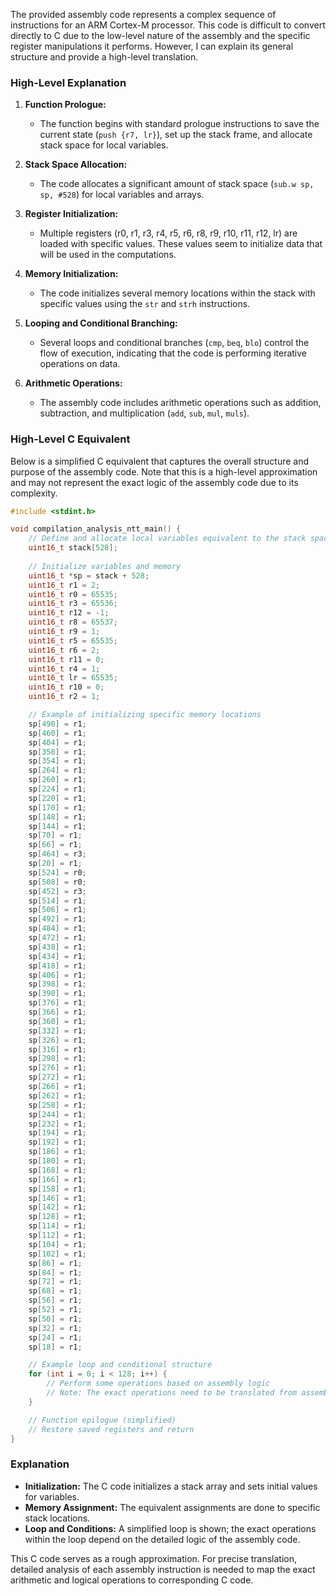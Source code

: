 The provided assembly code represents a complex sequence of instructions for an ARM Cortex-M processor. This code is difficult to convert directly to C due to the low-level nature of the assembly and the specific register manipulations it performs. However, I can explain its general structure and provide a high-level translation.

### High-Level Explanation
1. **Function Prologue:**
   - The function begins with standard prologue instructions to save the current state (`push {r7, lr}`), set up the stack frame, and allocate stack space for local variables.
   
2. **Stack Space Allocation:**
   - The code allocates a significant amount of stack space (`sub.w sp, sp, #528`) for local variables and arrays.

3. **Register Initialization:**
   - Multiple registers (r0, r1, r3, r4, r5, r6, r8, r9, r10, r11, r12, lr) are loaded with specific values. These values seem to initialize data that will be used in the computations.

4. **Memory Initialization:**
   - The code initializes several memory locations within the stack with specific values using the `str` and `strh` instructions.

5. **Looping and Conditional Branching:**
   - Several loops and conditional branches (`cmp`, `beq`, `blo`) control the flow of execution, indicating that the code is performing iterative operations on data.

6. **Arithmetic Operations:**
   - The assembly code includes arithmetic operations such as addition, subtraction, and multiplication (`add`, `sub`, `mul`, `muls`).

### High-Level C Equivalent
Below is a simplified C equivalent that captures the overall structure and purpose of the assembly code. Note that this is a high-level approximation and may not represent the exact logic of the assembly code due to its complexity.

```c
#include <stdint.h>

void compilation_analysis_ntt_main() {
    // Define and allocate local variables equivalent to the stack space
    uint16_t stack[528];
    
    // Initialize variables and memory
    uint16_t *sp = stack + 528;
    uint16_t r1 = 2;
    uint16_t r0 = 65535;
    uint16_t r3 = 65536;
    uint16_t r12 = -1;
    uint16_t r8 = 65537;
    uint16_t r9 = 1;
    uint16_t r5 = 65535;
    uint16_t r6 = 2;
    uint16_t r11 = 0;
    uint16_t r4 = 1;
    uint16_t lr = 65535;
    uint16_t r10 = 0;
    uint16_t r2 = 1;

    // Example of initializing specific memory locations
    sp[490] = r1;
    sp[460] = r1;
    sp[404] = r1;
    sp[358] = r1;
    sp[354] = r1;
    sp[264] = r1;
    sp[260] = r1;
    sp[224] = r1;
    sp[220] = r1;
    sp[170] = r1;
    sp[148] = r1;
    sp[144] = r1;
    sp[70] = r1;
    sp[66] = r1;
    sp[464] = r3;
    sp[20] = r1;
    sp[524] = r0;
    sp[508] = r0;
    sp[452] = r3;
    sp[514] = r1;
    sp[506] = r1;
    sp[492] = r1;
    sp[484] = r1;
    sp[472] = r1;
    sp[438] = r1;
    sp[434] = r1;
    sp[418] = r1;
    sp[406] = r1;
    sp[398] = r1;
    sp[390] = r1;
    sp[376] = r1;
    sp[366] = r1;
    sp[360] = r1;
    sp[332] = r1;
    sp[326] = r1;
    sp[316] = r1;
    sp[298] = r1;
    sp[276] = r1;
    sp[272] = r1;
    sp[266] = r1;
    sp[262] = r1;
    sp[258] = r1;
    sp[244] = r1;
    sp[232] = r1;
    sp[194] = r1;
    sp[192] = r1;
    sp[186] = r1;
    sp[180] = r1;
    sp[168] = r1;
    sp[166] = r1;
    sp[158] = r1;
    sp[146] = r1;
    sp[142] = r1;
    sp[128] = r1;
    sp[114] = r1;
    sp[112] = r1;
    sp[104] = r1;
    sp[102] = r1;
    sp[86] = r1;
    sp[84] = r1;
    sp[72] = r1;
    sp[68] = r1;
    sp[56] = r1;
    sp[52] = r1;
    sp[50] = r1;
    sp[32] = r1;
    sp[24] = r1;
    sp[18] = r1;

    // Example loop and conditional structure
    for (int i = 0; i < 128; i++) {
        // Perform some operations based on assembly logic
        // Note: The exact operations need to be translated from assembly arithmetic and logic
    }

    // Function epilogue (simplified)
    // Restore saved registers and return
}
```

### Explanation
- **Initialization:** The C code initializes a stack array and sets initial values for variables.
- **Memory Assignment:** The equivalent assignments are done to specific stack locations.
- **Loop and Conditions:** A simplified loop is shown; the exact operations within the loop depend on the detailed logic of the assembly code.

This C code serves as a rough approximation. For precise translation, detailed analysis of each assembly instruction is needed to map the exact arithmetic and logical operations to corresponding C code.